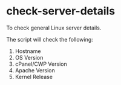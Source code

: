# check-server-details
To check general Linux server details.


The script will check the following:

1. Hostname
2. OS Version
3. cPanel/CWP Version
4. Apache Version
5. Kernel Release
